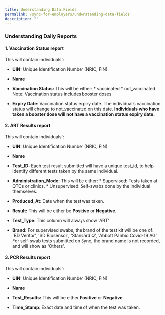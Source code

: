 ```yaml
---
title: Understanding Data Fields
permalink: /sync-for-employers/understanding-data-fields
description: ""
---
```

### **Understanding Daily Reports**

#### **1. Vaccination Status report**

This will contain individuals':

* **UIN:** Unique Identification Number (NRIC, FIN)

* **Name**

* **Vaccination Status:** This will be either:
		* vaccinated
		* not_vaccinated
Note: Vaccination status includes booster doses

* **Expiry Date**: Vaccination status expiry date. The individual’s vaccination status will change to not_vaccinated on this date. **Individuals who have taken a booster dose will not have a vaccination status expiry date.**
		

#### **2. ART Results report**
This will contain individuals':

* **UIN:** Unique Identification Number (NRIC, FIN)

* **Name**

*   **Test_ID:** Each test result submitted will have a unique test_id, to help identify different tests taken by the same individual. 

*   **Administration_Mode:** This will be either:
		* Supervised: Tests taken at QTCs or clinics.
		* Unsupervised: Self-swabs done by the individual themselves.


*   **Produced_At**: Date when the test was taken. 

*   **Result:** This will be either be **Positive** or **Negative**.

*  **Test_Type**: This column will always show 'ART' 

*   **Brand:** For supervised swabs, the brand of the test kit will be one of:
		'BD Veritor', 'SD Biosensor', 'Standard Q', 'Abbott Panbio Covid-19 AG'
	For self-swab tests submitted on Sync, the brand name is not recorded, and will show as 'Others'.



#### **3. PCR Results report**
This will contain individuals':

* **UIN:** Unique Identification Number (NRIC, FIN)

* **Name**

*   **Test_Results:**
	This will be either **Positive** or **Negative**.

* **Time_Stamp**: Exact date and time of when the test was taken.